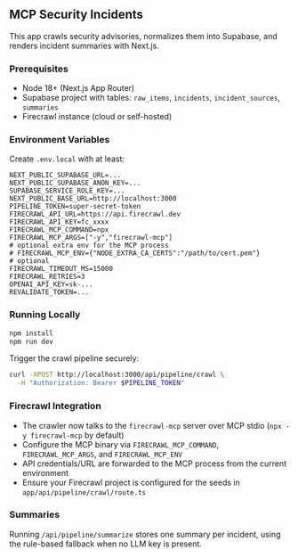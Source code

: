 ## MCP Security Incidents

This app crawls security advisories, normalizes them into Supabase, and renders incident summaries with Next.js.

### Prerequisites
- Node 18+ (Next.js App Router)
- Supabase project with tables: `raw_items`, `incidents`, `incident_sources`, `summaries`
- Firecrawl instance (cloud or self-hosted)

### Environment Variables
Create `.env.local` with at least:

```env
NEXT_PUBLIC_SUPABASE_URL=...
NEXT_PUBLIC_SUPABASE_ANON_KEY=...
SUPABASE_SERVICE_ROLE_KEY=...
NEXT_PUBLIC_BASE_URL=http://localhost:3000
PIPELINE_TOKEN=super-secret-token
FIRECRAWL_API_URL=https://api.firecrawl.dev
FIRECRAWL_API_KEY=fc_xxxx
FIRECRAWL_MCP_COMMAND=npx
FIRECRAWL_MCP_ARGS=["-y","firecrawl-mcp"]
# optional extra env for the MCP process
# FIRECRAWL_MCP_ENV={"NODE_EXTRA_CA_CERTS":"/path/to/cert.pem"}
# optional
FIRECRAWL_TIMEOUT_MS=15000
FIRECRAWL_RETRIES=3
OPENAI_API_KEY=sk-...
REVALIDATE_TOKEN=...
```

### Running Locally
```bash
npm install
npm run dev
```

Trigger the crawl pipeline securely:
```bash
curl -XPOST http://localhost:3000/api/pipeline/crawl \
  -H "Authorization: Bearer $PIPELINE_TOKEN"
```

### Firecrawl Integration
- The crawler now talks to the `firecrawl-mcp` server over MCP stdio (`npx -y firecrawl-mcp` by default)
- Configure the MCP binary via `FIRECRAWL_MCP_COMMAND`, `FIRECRAWL_MCP_ARGS`, and `FIRECRAWL_MCP_ENV`
- API credentials/URL are forwarded to the MCP process from the current environment
- Ensure your Firecrawl project is configured for the seeds in `app/api/pipeline/crawl/route.ts`

### Summaries
Running `/api/pipeline/summarize` stores one summary per incident, using the rule-based fallback when no LLM key is present.
